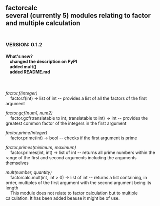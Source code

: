 ## factorcalc<br/> several (currently 5) modules relating to factor and multiple calculation<br/><br/>

### VERSION: 0.1.2<br/>
#### What's new?<br/>&nbsp;&nbsp;&nbsp;&nbsp;changed the description on PyPI<br/>&nbsp;&nbsp;&nbsp;&nbsp;added mult()<br/>&nbsp;&nbsp;&nbsp;&nbsp;added README.md<br/><br/><br/>


*factor.f(integer)*<br/>&nbsp;&nbsp;&nbsp;&nbsp;factor.f(int) -> list of int -- provides a list of all the factors of the first argument

*factor.gcf(num1, num2)*<br/>&nbsp;&nbsp;&nbsp;&nbsp;factor.gcf(translatable to int, translatable to int) -> int -- provides the greatest common factor of the integers in the first argument

*factor.prime(integer)*<br/>&nbsp;&nbsp;&nbsp;&nbsp;factor.prime(int) -> bool -- checks if the first argument is prime

*factor.primes(minimum, maximum)*<br/>&nbsp;&nbsp;&nbsp;&nbsp;factor.primes(int, int) -> list of int -- returns all prime numbers within the range of the first and second arguments including the arguments themselves

*mult(number, quantity)*<br/>&nbsp;&nbsp;&nbsp;&nbsp;factorcalc.mult(int, int > 0) -> list of int -- returns a list containing, in order, multiples of the first argument with the second argument being its length<br/>&nbsp;&nbsp;&nbsp;&nbsp;This module does not relate to factor calculation but to multiple calculation. It has been added beause it might be of use.
